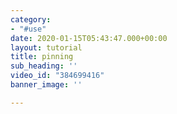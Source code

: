 ```yaml
---
category:
- "#use"
date: 2020-01-15T05:43:47.000+00:00
layout: tutorial
title: pinning
sub_heading: ''
video_id: "384699416"
banner_image: ''

---
```

